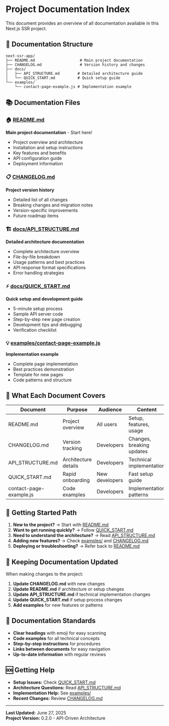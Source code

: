 # Project Documentation Index

This document provides an overview of all documentation available in this Next.js SSR project.

## 📁 Documentation Structure

```
next-ssr-app/
├── README.md                    # Main project documentation
├── CHANGELOG.md                 # Version history and changes
├── docs/
│   ├── API_STRUCTURE.md        # Detailed architecture guide
│   └── QUICK_START.md          # Quick setup guide
└── examples/
    └── contact-page-example.js # Implementation example
```

## 📚 Documentation Files

### 🏠 [README.md](../README.md)
**Main project documentation** - Start here!
- Project overview and architecture
- Installation and setup instructions
- Key features and benefits
- API configuration guide
- Deployment information

### 📋 [CHANGELOG.md](../CHANGELOG.md)
**Project version history**
- Detailed list of all changes
- Breaking changes and migration notes
- Version-specific improvements
- Future roadmap items

### 🏗️ [docs/API_STRUCTURE.md](./API_STRUCTURE.md)
**Detailed architecture documentation**
- Complete architecture overview
- File-by-file breakdown
- Usage patterns and best practices
- API response format specifications
- Error handling strategies

### ⚡ [docs/QUICK_START.md](./QUICK_START.md)
**Quick setup and development guide**
- 5-minute setup process
- Sample API server code
- Step-by-step new page creation
- Development tips and debugging
- Verification checklist

### 💡 [examples/contact-page-example.js](../examples/contact-page-example.js)
**Implementation example**
- Complete page implementation
- Best practices demonstration
- Template for new pages
- Code patterns and structure

## 🎯 What Each Document Covers

| Document | Purpose | Audience | Content |
|----------|---------|----------|---------|
| README.md | Project overview | All users | Setup, features, usage |
| CHANGELOG.md | Version tracking | Developers | Changes, breaking updates |
| API_STRUCTURE.md | Architecture details | Developers | Technical implementation |
| QUICK_START.md | Rapid onboarding | New developers | Fast setup guide |
| contact-page-example.js | Code examples | Developers | Implementation patterns |

## 🚀 Getting Started Path

1. **New to the project?** → Start with [README.md](../README.md)
2. **Want to get running quickly?** → Follow [QUICK_START.md](./QUICK_START.md)
3. **Need to understand the architecture?** → Read [API_STRUCTURE.md](./API_STRUCTURE.md)
4. **Adding new features?** → Check [examples/](../examples/) and [CHANGELOG.md](../CHANGELOG.md)
5. **Deploying or troubleshooting?** → Refer back to [README.md](../README.md)

## 🔄 Keeping Documentation Updated

When making changes to the project:

1. **Update CHANGELOG.md** with new changes
2. **Update README.md** if architecture or setup changes
3. **Update API_STRUCTURE.md** if technical implementation changes
4. **Update QUICK_START.md** if setup process changes
5. **Add examples** for new features or patterns

## 📝 Documentation Standards

- **Clear headings** with emoji for easy scanning
- **Code examples** for all technical concepts
- **Step-by-step instructions** for procedures
- **Links between documents** for easy navigation
- **Up-to-date information** with regular reviews

## 🆘 Getting Help

- **Setup Issues:** Check [QUICK_START.md](./QUICK_START.md)
- **Architecture Questions:** Read [API_STRUCTURE.md](./API_STRUCTURE.md) 
- **Implementation Help:** See [examples/](../examples/)
- **Recent Changes:** Review [CHANGELOG.md](../CHANGELOG.md)

---

**Last Updated:** June 27, 2025  
**Project Version:** 0.2.0 - API-Driven Architecture
